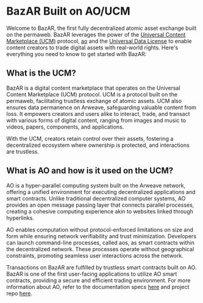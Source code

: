# BazAR Built on AO/UCM

Welcome to BazAR, the first fully decentralized atomic asset exchange built on the permaweb. BazAR leverages the power of the [Universal Content Marketplace (UCM)](https://ucm-wiki.g8way.io/#/en/main) protocol, [ao](https://github.com/permaweb/ao) and the [Universal Data License](https://udlicense.arweave.dev/ (UDL)) to enable content creators to trade digital assets with real-world rights. Here's everything you need to know to get started with BazAR:

## What is the UCM?
BazAR is a digital content marketplace that operates on the Universal Content Marketplace (UCM) protocol. UCM is a protocol built on the permaweb, facilitating trustless exchange of atomic assets. UCM also ensures data permanence on Arweave, safeguarding valuable content from loss. It empowers creators and users alike to interact, trade, and transact with various forms of digital content, ranging from images and music to videos, papers, components, and applications.

With the UCM, creators retain control over their assets, fostering a decentralized ecosystem where ownership is protected, and interactions are trustless.

## What is AO and how is it used on the UCM?

AO is a hyper-parallel computing system built on the Arweave network, offering a unified environment for executing decentralized applications and smart contracts. Unlike traditional decentralized computer systems, AO provides an open message passing layer that connects parallel processes, creating a cohesive computing experience akin to websites linked through hyperlinks.

AO enables computation without protocol-enforced limitations on size and form while ensuring network verifiability and trust minimization. Developers can launch command-line processes, called aos, as smart contracts within the decentralized network. These processes operate without geographical constraints, promoting seamless user interactions across the network.

Transactions on BazAR are fulfilled by trustless smart contracts built on AO. BazAR is one of the first user-facing applications to utilize AO smart contracts, providing a secure and efficient trading environment. For more information about AO, refer to the documentation specs [here](https://ao.arweave.dev/#/) and project repo [here](https://github.com/permaweb/ao). 
